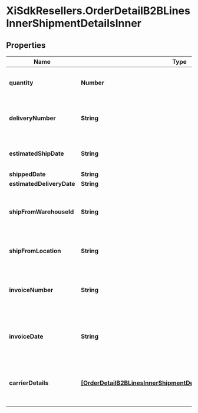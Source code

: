 # XiSdkResellers.OrderDetailB2BLinesInnerShipmentDetailsInner

## Properties

Name | Type | Description | Notes
------------ | ------------- | ------------- | -------------
**quantity** | **Number** | The quantity shipped of the line item. | [optional] 
**deliveryNumber** | **String** | The actual date of delivery of the line item. | [optional] 
**estimatedShipDate** | **String** | The date the line item is expected to be shipped. | [optional] 
**shippedDate** | **String** |  | [optional] 
**estimatedDeliveryDate** | **String** |  | [optional] 
**shipFromWarehouseId** | **String** | The ID of the warehouse the product will ship from. | [optional] 
**shipFromLocation** | **String** | The city and state the line item ships from. | [optional] 
**invoiceNumber** | **String** | The Ingram Micro invoice number for the line item. | [optional] 
**invoiceDate** | **String** | The date the IngramMicro invoice was created for the line item. | [optional] 
**carrierDetails** | [**[OrderDetailB2BLinesInnerShipmentDetailsInnerCarrierDetailsInner]**](OrderDetailB2BLinesInnerShipmentDetailsInnerCarrierDetailsInner.md) | The shipment carrier details for the line item. | [optional] 


